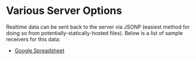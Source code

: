 # Various Server Options

Realtime data can be sent back to the server via JSONP (easiest method for doing so from potentially-statically-hosted files).  Below is a list of sample receivers for this data:

- [Google Spreadsheet](GoogleSpreadsheet/)
